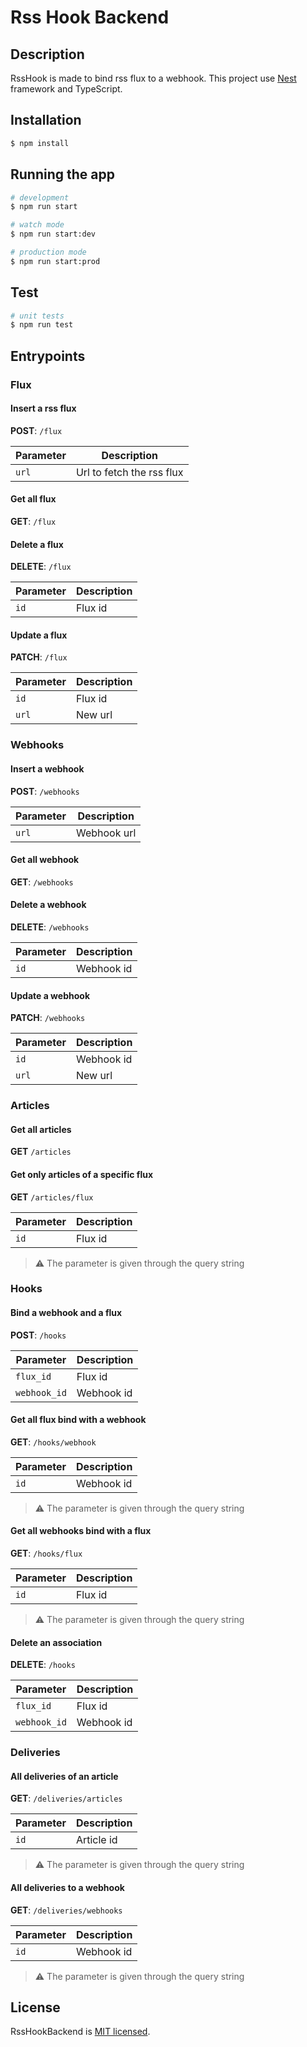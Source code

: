 # Rss Hook Backend

## Description

RssHook is made to bind rss flux to a webhook. This project use [Nest](https://github.com/nestjs/nest) framework and TypeScript.

## Installation

```bash
$ npm install
```

## Running the app

```bash
# development
$ npm run start

# watch mode
$ npm run start:dev

# production mode
$ npm run start:prod
```

## Test

```bash
# unit tests
$ npm run test
```

## Entrypoints

### Flux

#### Insert a rss flux

**POST**: `/flux`

| Parameter | Description               |
| --------- | ------------------------- |
| `url`     | Url to fetch the rss flux |

#### Get all flux

**GET**: `/flux`

#### Delete a flux

**DELETE**: `/flux`

| Parameter | Description |
| --------- | ----------- |
| `id`      | Flux id     |

#### Update a flux

**PATCH**: `/flux`

| Parameter | Description |
| --------- | ----------- |
| `id`      | Flux id     |
| `url`     | New url     |

### Webhooks

#### Insert a webhook

**POST**: `/webhooks`

| Parameter | Description |
| --------- | ----------- |
| `url`     | Webhook url |

#### Get all webhook

**GET**: `/webhooks`

#### Delete a webhook

**DELETE**: `/webhooks`

| Parameter | Description |
| --------- | ----------- |
| `id`      | Webhook id  |

#### Update a webhook

**PATCH**: `/webhooks`

| Parameter | Description |
| --------- | ----------- |
| `id`      | Webhook id  |
| `url`     | New url     |

### Articles

#### Get all articles

**GET** `/articles`

#### Get only articles of a specific flux

**GET** `/articles/flux`

| Parameter | Description |
| --------- | ----------- |
| `id`      | Flux id     |

> ⚠️ The parameter is given through the query string

### Hooks

#### Bind a webhook and a flux

**POST**: `/hooks`

| Parameter    | Description |
| ------------ | ----------- |
| `flux_id`    | Flux id     |
| `webhook_id` | Webhook id  |

#### Get all flux bind with a webhook

**GET**: `/hooks/webhook`

| Parameter | Description |
| --------- | ----------- |
| `id`      | Webhook id  |

> ⚠️ The parameter is given through the query string

#### Get all webhooks bind with a flux

**GET**: `/hooks/flux`

| Parameter | Description |
| --------- | ----------- |
| `id`      | Flux id     |

> ⚠️ The parameter is given through the query string

#### Delete an association

**DELETE**: `/hooks`

| Parameter    | Description |
| ------------ | ----------- |
| `flux_id`    | Flux id     |
| `webhook_id` | Webhook id  |

### Deliveries

#### All deliveries of an article

**GET**: `/deliveries/articles`

| Parameter | Description |
| --------- | ----------- |
| `id`      | Article id  |

> ⚠️ The parameter is given through the query string

#### All deliveries to a webhook

**GET**: `/deliveries/webhooks`

| Parameter | Description |
| --------- | ----------- |
| `id`      | Webhook id  |

> ⚠️ The parameter is given through the query string

## License

RssHookBackend is [MIT licensed](LICENSE).
